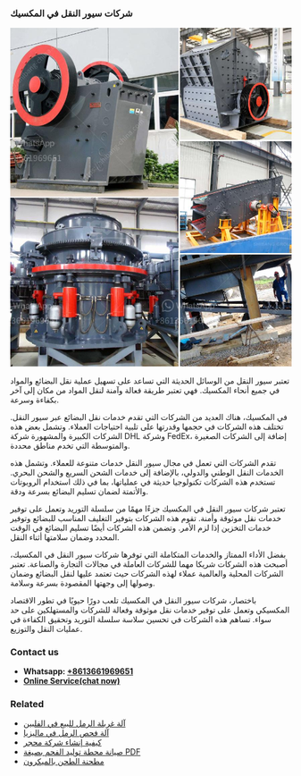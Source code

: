 <h3>شركات سيور النقل في المكسيك</h3><img src='1701852359.jpg' alt=''><p>تعتبر سيور النقل من الوسائل الحديثة التي تساعد على تسهيل عملية نقل البضائع والمواد في جميع أنحاء المكسيك. فهي تعتبر طريقة فعالة وآمنة لنقل المواد من مكان إلى آخر بكفاءة وسرعة.</p><p>في المكسيك، هناك العديد من الشركات التي تقدم خدمات نقل البضائع عبر سيور النقل. تختلف هذه الشركات في حجمها وقدرتها على تلبية احتياجات العملاء. وتشمل بعض هذه الشركات الكبيرة والمشهورة شركة DHL وشركة FedEx، إضافة إلى الشركات الصغيرة والمتوسطة التي تخدم مناطق محددة.</p><p>تقدم الشركات التي تعمل في مجال سيور النقل خدمات متنوعة للعملاء. وتشمل هذه الخدمات النقل الوطني والدولي، بالإضافة إلى خدمات الشحن السريع والشحن البحري. تستخدم هذه الشركات تكنولوجيا حديثة في عملياتها، بما في ذلك استخدام الروبوتات والأتمتة لضمان تسليم البضائع بسرعة ودقة.</p><p>تعتبر شركات سيور النقل في المكسيك جزءًا مهمًا من سلسلة التوريد وتعمل على توفير خدمات نقل موثوقة وأمنة. تقوم هذه الشركات بتوفير التغليف المناسب للبضائع وتوفير خدمات التخزين إذا لزم الأمر. وتضمن هذه الشركات أيضًا تسليم البضائع في الوقت المحدد وضمان سلامتها أثناء النقل.</p><p>بفضل الأداء الممتاز والخدمات المتكاملة التي توفرها شركات سيور النقل في المكسيك، أصبحت هذه الشركات شريكا مهما للشركات العاملة في مجالات التجارة والصناعة. تعتبر الشركات المحلية والعالمية عملاء لهذه الشركات حيث تعتمد عليها لنقل البضائع وضمان وصولها إلى وجهتها المقصودة بسرعة وسلامة.</p><p>باختصار، شركات سيور النقل في المكسيك تلعب دورًا حيويًا في تطور الاقتصاد المكسيكي وتعمل على توفير خدمات نقل موثوقة وفعالة للشركات والمستهلكين على حد سواء. تساهم هذه الشركات في تحسين سلاسة سلسلة التوريد وتحقيق الكفاءة في عمليات النقل والتوزيع.</p><h3>Contact us</h3><ul><li><strong>Whatsapp:&nbsp;<a href="https://wa.me/8613661969651">+8613661969651</a></strong></li><li><a href="https://swt.shibang-china.com/?git&amp;zhl&amp;شركات سيور النقل في المكسيك"><strong>Online Service(chat now)</strong></a></li></ul><h3>Related</h3><ul><li><a href='آلة غربلة الرمل للبيع في الفلبين.md'>آلة غربلة الرمل للبيع في الفلبين</a></li><li><a href='آلة فحص الرمل في ماليزيا.md'>آلة فحص الرمل في ماليزيا</a></li><li><a href='كيفية إنشاء شركة محجر.md'>كيفية إنشاء شركة محجر</a></li><li><a href='صيانة محطة توليد الفحم بصيغة PDF.md'>صيانة محطة توليد الفحم بصيغة PDF</a></li><li><a href='مطحنة الطحن بالميكرون.md'>مطحنة الطحن بالميكرون</a></li></ul>